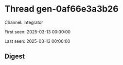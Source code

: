 # Thread gen-0af66e3a3b26
Channel: integrator

First seen: 2025-03-13 00:00:00

Last seen: 2025-03-13 00:00:00

## Digest


